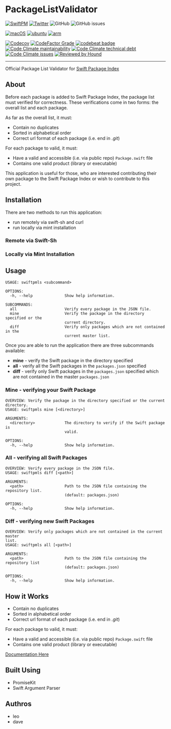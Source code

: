 # PackageListValidator

[![SwiftPM](https://img.shields.io/badge/SPM-Linux%20%7C%20iOS%20%7C%20macOS%20%7C%20watchOS%20%7C%20tvOS-success?logo=swift)](https://swift.org)
[![Twitter](https://img.shields.io/badge/twitter-@SwiftPackageIndex-blue.svg?style=flat)](http://twitter.com/SwiftPackageIndex)
![GitHub](https://img.shields.io/github/license/SwiftPackageIndex/PackageListValidator)
![GitHub issues](https://img.shields.io/github/issues/SwiftPackageIndex/PackageListValidator)

[![macOS](https://github.com/SwiftPackageIndex/PackageListValidator/workflows/macOS/badge.svg)](https://github.com/SwiftPackageIndex/PackageListValidator/actions?query=workflow%3AmacOS)
[![ubuntu](https://github.com/SwiftPackageIndex/PackageListValidator/workflows/ubuntu/badge.svg)](https://github.com/SwiftPackageIndex/PackageListValidator/actions?query=workflow%3Aubuntu)
[![arm](https://github.com/SwiftPackageIndex/PackageListValidator/workflows/arm/badge.svg)](https://github.com/SwiftPackageIndex/PackageListValidator/actions?query=workflow%3Aarm)

[![Codecov](https://img.shields.io/codecov/c/github/SwiftPackageIndex/PackageListValidator)](https://codecov.io/gh/SwiftPackageIndex/PackageListValidator)
[![CodeFactor Grade](https://img.shields.io/codefactor/grade/github/SwiftPackageIndex/PackageListValidator)](https://www.codefactor.io/repository/github/SwiftPackageIndex/PackageListValidator)
[![codebeat badge](https://codebeat.co/badges/4f86fb90-f8de-40c5-ab63-e6069cde5002)](https://codebeat.co/projects/github-com-SwiftPackageIndex-PackageListValidator-master)
[![Code Climate maintainability](https://img.shields.io/codeclimate/maintainability/SwiftPackageIndex/PackageListValidator)](https://codeclimate.com/github/SwiftPackageIndex/PackageListValidator)
[![Code Climate technical debt](https://img.shields.io/codeclimate/tech-debt/SwiftPackageIndex/PackageListValidator?label=debt)](https://codeclimate.com/github/SwiftPackageIndex/PackageListValidator)
[![Code Climate issues](https://img.shields.io/codeclimate/issues/SwiftPackageIndex/PackageListValidator)](https://codeclimate.com/github/SwiftPackageIndex/PackageListValidator)
[![Reviewed by Hound](https://img.shields.io/badge/Reviewed_by-Hound-8E64B0.svg)](https://houndci.com)

--- 

Official Package List Validator for [Swift Package Index](https://swiftpackageindex.com)

## About 

Before each package is added to Swift Package Index, the package list must verified for correctness. These verifications come in two forms: the overall list and each package.

As far as the overall list, it must:

* Contain no duplicates 
* Sorted in alphabetical order
* Correct url format of each package (i.e.  end in _.git_)

For each package to valid, it must:

* Have a valid and accessible (i.e. via public repo) `Package.swift` file
* Contains one valid product (library or executable)

This application is useful for those, who are interested contributing their own package to the Swift Package Index or wish to contribute to this project.

## Installation

There are two methods to run this application:

* run remotely via swift-sh and curl
* run locally via mint installation

### Remote via Swift-Sh

### Locally via Mint Installation

## Usage

```
USAGE: swiftpmls <subcommand>

OPTIONS:
  -h, --help              Show help information.

SUBCOMMANDS:
  all                     Verify every package in the JSON file.
  mine                    Verify the package in the directory specified or the
                          current directory.
  diff                    Verify only packages which are not contained in the
                          current master list.
```

Once you are able to run the application there are three subcommands available:

* **mine** - verify the Swift package in the directory specified
* **all** - verify all the Swift packages in the `packages.json` specified
* **diff** - verify only Swift packages in the `packages.json` specified which are not contained in the master `packages.json`

### Mine - verifying your Swift Package

```
OVERVIEW: Verify the package in the directory specified or the current
directory.
USAGE: swiftpmls mine [<directory>]

ARGUMENTS:
  <directory>             The directory to verify if the Swift package is
                          valid. 

OPTIONS:
  -h, --help              Show help information.
 ```

### All - verifying all Swift Packages

```
OVERVIEW: Verify every package in the JSON file.
USAGE: swiftpmls diff [<path>]

ARGUMENTS:
  <path>                  Path to the JSON file containing the repository list.
                          (default: packages.json)

OPTIONS:
  -h, --help              Show help information.
 ```
 
### Diff - verifying new Swift Packages

```
OVERVIEW: Verify only packages which are not contained in the current master
list.
USAGE: swiftpmls all [<path>]

ARGUMENTS:
  <path>                  Path to the JSON file containing the repository list
                          (default: packages.json)

OPTIONS:
  -h, --help              Show help information.
 ```

## How it Works

* Contain no duplicates 
* Sorted in alphabetical order
* Correct url format of each package (i.e.  end in _.git_)

For each package to valid, it must:

* Have a valid and accessible (i.e. via public repo) `Package.swift` file
* Contains one valid product (library or executable)

[Documentation Here](/Documentation/Reference/README.md)

## Built Using

* PromiseKit
* Swift Argument Parser

## Authros 

* leo
* dave

